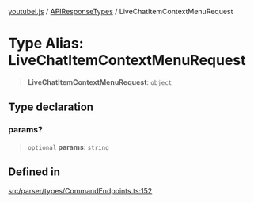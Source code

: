 [youtubei.js](../../../README.md) / [APIResponseTypes](../README.md) / LiveChatItemContextMenuRequest

# Type Alias: LiveChatItemContextMenuRequest

> **LiveChatItemContextMenuRequest**: `object`

## Type declaration

### params?

> `optional` **params**: `string`

## Defined in

[src/parser/types/CommandEndpoints.ts:152](https://github.com/LuanRT/YouTube.js/blob/e1650e12979e68b9546bc63989f86b651960a10a/src/parser/types/CommandEndpoints.ts#L152)
